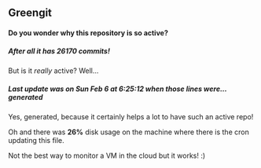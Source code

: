 ## Greengit

#### Do you wonder why this repository is so active?

##### After all it has 26170 commits!

But is it *really* active? Well...

##### Last update was on Sun Feb 6 at 6:25:12 when those lines were... generated

Yes, generated, because it certainly helps a lot to have such an active repo!

Oh and there was **26%** disk usage on the machine
where there is the cron updating this file.

Not the best way to monitor a VM in the cloud but it works! :)
